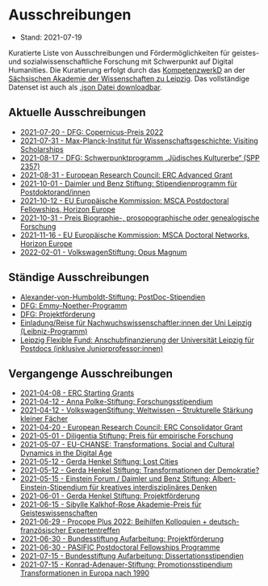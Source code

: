 # Ausschreibungen

* Stand: 2021-07-19

 Kuratierte Liste von Ausschreibungen und Fördermöglichkeiten für geistes- und sozialwissenschaftliche Forschung mit Schwerpunkt auf Digital Humanities. Die Kuratierung erfolgt durch das [KompetenzwerkD](https://kompetenzwerkd.saw-leipzig.de) an der [Sächsischen Akademie der Wissenschaften zu Leipzig](https://www.saw-leipzig.de). Das vollständige Datenset ist auch als [.json Datei downloadbar](dataset/ausschreibungen.json).

## Aktuelle Ausschreibungen

* [2021-07-20 - DFG: Copernicus-Preis 2022](ausschreibungen/dfg_copernicus-preis_2022.md)
* [2021-07-31 - Max-Planck-Institut für Wissenschaftsgeschichte: Visiting Scholarships](ausschreibungen/max-planck-institut_für_wissenschaftsgeschichte_visiting_scholarships.md)
* [2021-08-17 - DFG: Schwerpunktprogramm „Jüdisches Kulturerbe“ (SPP 2357)](ausschreibungen/dfg_schwerpunktprogramm_„jüdisches_kulturerbe“_(spp_2357).md)
* [2021-08-31 - European Research Council: ERC Advanced Grant](ausschreibungen/european_research_council_erc_advanced_grant.md)
* [2021-10-01 - Daimler und Benz Stiftung: Stipendienprogramm für Postdoktorand/innen](ausschreibungen/daimler_und_benz_stiftung_stipendienprogramm_für_postdoktorand_innen.md)
* [2021-10-12 - EU Europäische Kommission: MSCA Postdoctoral Fellowships, Horizon Europe](ausschreibungen/eu_europäische_kommission_msca_postdoctoral_fellowships,_horizon_europe.md)
* [2021-10-31 - Preis Biographie-, prosopographische oder genealogische Forschung](ausschreibungen/preis_biographie-,_prosopographische_oder_genealogische_forschung.md)
* [2021-11-16 - EU Europäische Kommission: MSCA Doctoral Networks, Horizon Europe](ausschreibungen/eu_europäische_kommission_msca_doctoral_networks,_horizon_europe.md)
* [2022-02-01 - VolkswagenStiftung: Opus Magnum](ausschreibungen/volkswagenstiftung_opus_magnum.md)

## Ständige Ausschreibungen

* [Alexander-von-Humboldt-Stiftung: PostDoc-Stipendien](ausschreibungen/alexander-von-humboldt-stiftung_postdoc-stipendien.md)
* [DFG: Emmy-Noether-Programm](ausschreibungen/dfg_emmy-noether-programm.md)
* [DFG: Projektförderung](ausschreibungen/dfg_projektförderung.md)
* [Einladung/Reise für Nachwuchswissenschaftler:innen der Uni Leipzig (Leibniz-Programm)](ausschreibungen/einladung_reise_für_nachwuchswissenschaftlerinnen_der_uni_leipzig_(leibniz-programm).md)
* [Leipzig Flexible Fund: Anschubfinanzierung der Universität Leipzig für Postdocs (inklusive Juniorprofessor:innen)](ausschreibungen/leipzig_flexible_fund_anschubfinanzierung_der_universität_leipzig_für_postdocs_(inklusive_juniorprofessorinnen).md)

## Vergangenge Ausschreibungen

* [2021-04-08 - ERC Starting Grants](ausschreibungen/erc_starting_grants.md)
* [2021-04-12 - Anna Polke-Stiftung: Forschungsstipendium](ausschreibungen/anna_polke-stiftung_forschungsstipendium.md)
* [2021-04-12 - VolkswagenStiftung: Weltwissen – Strukturelle Stärkung kleiner Fächer](ausschreibungen/volkswagenstiftung_weltwissen_–_strukturelle_stärkung_kleiner_fächer.md)
* [2021-04-20 - European Research Council: ERC Consolidator Grant](ausschreibungen/european_research_council_erc_consolidator_grant.md)
* [2021-05-01 - Diligentia Stiftung: Preis für empirische Forschung](ausschreibungen/diligentia_stiftung_preis_für_empirische_forschung.md)
* [2021-05-07 - EU-CHANSE: Transformations. Social and Cultural Dynamics in the Digital Age](ausschreibungen/eu-chanse_transformations_social_and_cultural_dynamics_in_the_digital_age.md)
* [2021-05-12 - Gerda Henkel Stiftung: Lost Cities](ausschreibungen/gerda_henkel_stiftung_lost_cities.md)
* [2021-05-12 - Gerda Henkel Stiftung: Transformationen der Demokratie?](ausschreibungen/gerda_henkel_stiftung_transformationen_der_demokratie.md)
* [2021-05-15 - Einstein Forum / Daimler und Benz Stiftung: Albert-Einstein-Stipendium für kreatives interdisziplinäres Denken](ausschreibungen/einstein_forum___daimler_und_benz_stiftung_albert-einstein-stipendium_für_kreatives_interdisziplinäres_denken.md)
* [2021-06-01 - Gerda Henkel Stiftung: Projektförderung](ausschreibungen/gerda_henkel_stiftung_projektförderung.md)
* [2021-06-15 - Sibylle Kalkhof-Rose Akademie-Preis für Geisteswissenschaften](ausschreibungen/sibylle_kalkhof-rose_akademie-preis_für_geisteswissenschaften.md)
* [2021-06-29 - Procope Plus 2022: Beihilfen Kolloquien + deutsch-französischer Expertentreffen](ausschreibungen/procope_plus_2022_beihilfen_kolloquien_+_deutsch-französischer_expertentreffen.md)
* [2021-06-30 - Bundesstiftung Aufarbeitung: Projektförderung](ausschreibungen/bundesstiftung_aufarbeitung_projektförderung.md)
* [2021-06-30 - PASIFIC Postdoctoral Fellowships Programme](ausschreibungen/pasific_postdoctoral_fellowships_programme.md)
* [2021-07-15 - Bundesstiftung Aufarbeitung: Dissertationsstipendien](ausschreibungen/bundesstiftung_aufarbeitung_dissertationsstipendien.md)
* [2021-07-15 - Konrad-Adenauer-Stiftung: Promotionsstipendium Transformationen in Europa nach 1990](ausschreibungen/konrad-adenauer-stiftung_promotionsstipendium_transformationen_in_europa_nach_1990.md)